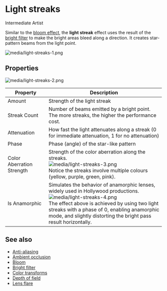 # Light streaks

<span class="label label-doc-level">Intermediate</span>
<span class="label label-doc-audience">Artist</span>

Similar to the [bloom effect](bloom.md), the **light streak** effect uses the result of the [bright filter](bright-filter.md) to make the bright areas bleed along a direction. It creates star-pattern beams from the light point.

![media/light-streaks-1.png](media/light-streaks-1.png) 

## Properties

![media/light-streaks-2.png](media/light-streaks-2.png) 

| Property                  | Description   
| ------------------------- | ---------------- 
| Amount                    | Strength of the light streak
| Streak Count              | Number of beams emitted by a bright point. The more streaks, the higher the performance cost.                                              
| Attenuation               | How fast the light attenuates along a streak (0 for immediate attenuation, 1 for no attenuation)  
| Phase                     | Phase (angle) of the star-like pattern
| Color Aberration Strength | Strength of the color aberration along the streaks. <br>![media/light-streaks-3.png](media/light-streaks-3.png) <br>Notice the streaks involve multiple colours (yellow, purple, green, pink).                                        
| Is Anamorphic             | Simulates the behavior of anamorphic lenses, widely used in Hollywood productions.                                               <br>  ![media/light-streaks-4.png](media/light-streaks-4.png) <br> The effect above is achieved by using two light streaks with a phase of 0, enabling anamorphic mode, and slightly distorting the bright pass result horizontally.

## See also

* [Anti-aliasing](anti-aliasing.md)
* [Ambient occlusion](ambient-occlusion.md)
* [Bloom](bloom.md)
* [Bright filter](bright-filter.md)
* [Color transforms](color-transforms/index.md)
* [Depth of field](depth-of-field.md)
* [Lens flare](lens-flare.md)